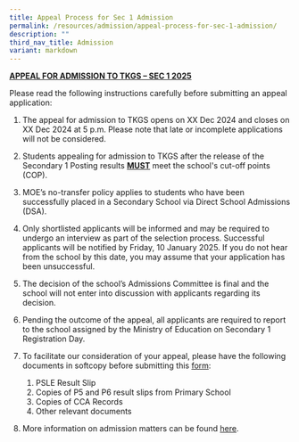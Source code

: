 ```yaml
---
title: Appeal Process for Sec 1 Admission
permalink: /resources/admission/appeal-process-for-sec-1-admission/
description: ""
third_nav_title: Admission
variant: markdown
---
```

<p><strong><u>APPEAL FOR ADMISSION TO TKGS – SEC 1 2025</u></strong>
</p>
<p>Please read the following instructions carefully before submitting an
appeal application:</p>
<ol data-tight="true" class="tight">
<li>
<p>The appeal for admission to TKGS opens on XX Dec 2024 and closes on XX
Dec 2024 at 5 p.m. Please note that late or incomplete applications will
not be considered.</p>
</li>
</ol>
<ol start="2" data-tight="true" class="tight">
<li>
<p>Students appealing for admission to TKGS after the release of the Secondary
1 Posting results <strong><u>MUST</u></strong> meet the school's cut-off
points (COP).</p>
</li>
</ol>
<ol start="3" data-tight="true" class="tight">
<li>
<p>MOE’s no-transfer policy applies to students who have been successfully
placed in a Secondary School via Direct School Admissions (DSA).</p>
</li>
</ol>
<ol start="4" data-tight="true" class="tight">
<li>
<p>Only shortlisted applicants will be informed and may be required to undergo
an interview as part of the selection process. Successful applicants will
be notified by Friday, 10 January 2025. If you do not hear from the school
by this date, you may assume that your application has been unsuccessful.</p>
</li>
</ol>
<ol start="5" data-tight="true" class="tight">
<li>
<p>The decision of the school’s Admissions Committee is final and the school
will not enter into discussion with applicants regarding its decision.</p>
</li>
</ol>
<ol start="6" data-tight="true" class="tight">
<li>
<p>Pending the outcome of the appeal, all applicants are required to report
to the school assigned by the Ministry of Education on Secondary 1 Registration
Day.</p>
</li>
</ol>
<ol start="7" data-tight="true" class="tight">
    <li>
        <p>To facilitate our consideration of your appeal, please have the following
        documents in softcopy before submitting this <a href="https://form.gov.sg/66d68e60485ca1de71526691" rel="noopener noreferrer nofollow" target="_blank">form</a>:</p>
        <ol start="a">
            <li>PSLE Result Slip</li>
            <li>Copies of P5 and P6 result slips from Primary School</li>
            <li>Copies of CCA Records</li>
            <li>Other relevant documents</li>
        </ol>
    </li>
</ol>
<ol start="8" data-tight="true" class="tight">
<li>
<p>More information on admission matters can be found&nbsp;<a href="https://www.moe.gov.sg/faq?categoryid=C547D6C3F9584A80B5634874DBD4423B" rel="noopener noreferrer nofollow" target="_blank">here</a>.</p>
</li>
</ol>
<p></p>